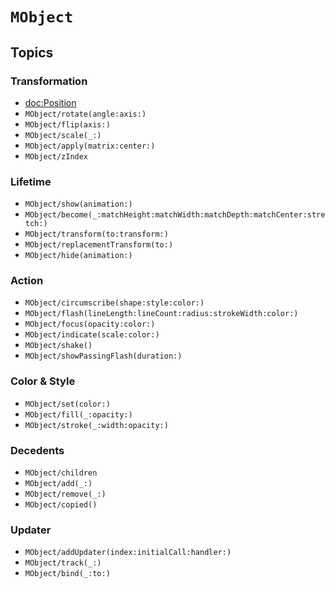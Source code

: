 
# ``MObject``


## Topics

### Transformation

- <doc:Position>
- ``MObject/rotate(angle:axis:)``
- ``MObject/flip(axis:)``
- ``MObject/scale(_:)``
- ``MObject/apply(matrix:center:)``
- ``MObject/zIndex``

### Lifetime
- ``MObject/show(animation:)``
- ``MObject/become(_:matchHeight:matchWidth:matchDepth:matchCenter:stretch:)``
- ``MObject/transform(to:transform:)``
- ``MObject/replacementTransform(to:)``
- ``MObject/hide(animation:)``

### Action
- ``MObject/circumscribe(shape:style:color:)``
- ``MObject/flash(lineLength:lineCount:radius:strokeWidth:color:)``
- ``MObject/focus(opacity:color:)``
- ``MObject/indicate(scale:color:)``
- ``MObject/shake()``
- ``MObject/showPassingFlash(duration:)``

### Color & Style
- ``MObject/set(color:)``
- ``MObject/fill(_:opacity:)``
- ``MObject/stroke(_:width:opacity:)``

### Decedents
- ``MObject/children``
- ``MObject/add(_:)``
- ``MObject/remove(_:)``
- ``MObject/copied()``

### Updater
- ``MObject/addUpdater(index:initialCall:handler:)``
- ``MObject/track(_:)``
- ``MObject/bind(_:to:)``
